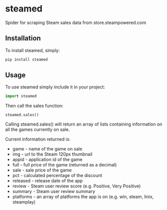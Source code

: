 # steamed

Spider for scraping Steam sales data from store.steampowered.com

## Installation
To install steamed, simply:

```python
pip install steamed
```

## Usage
To use steamed simply include it in your project:

```python
import steamed
```

Then call the sales function:

```
steamed.sales()
```

Calling steamed.sales() will return an array of lists containing information on all the games currently on sale.

Current information returned is:

+ game - name of the game on sale
+ img - url to the Steam 120px thumbnail
+ appid - application id of the game
+ full - full price of the game (returned as a decimal)
+ sale - sale price of the game
+ pct - calculated percentage of the discount
+ released - release date of the app
+ review - Steam user review score (e.g. Positive, Very Positive)
+ summary - Steam user review summary
+ platforms - an array of platforms the app is on (e.g. win, steam, linix, steamplay)
